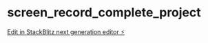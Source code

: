 # screen_record_complete_project

[Edit in StackBlitz next generation editor ⚡️](https://stackblitz.com/~/github.com/MuradCade/screen_record_complete_project)